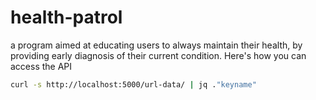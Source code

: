 # health-patrol
a program aimed at educating users to always maintain their health, by providing early diagnosis of their current condition.
Here's how you can access the API
```bash
curl -s http://localhost:5000/url-data/ | jq ."keyname"
```
